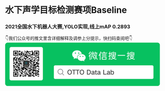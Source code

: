 # 水下声学目标检测赛项Baseline
### 2021全国水下机器人大赛,YOLO实现,线上mAP 0.2893
👇我们公众号的推文里含详细解释及调参上分提示，快扫码查阅吧👇
![](./qr.png)
